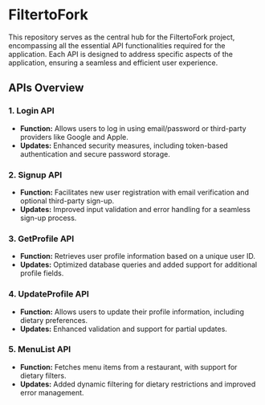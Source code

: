 # FiltertoFork

This repository serves as the central hub for the FiltertoFork project, encompassing all the essential API functionalities required for the application. Each API is designed to address specific aspects of the application, ensuring a seamless and efficient user experience.

## APIs Overview

### 1. Login API
- **Function:** Allows users to log in using email/password or third-party providers like Google and Apple.
- **Updates:** Enhanced security measures, including token-based authentication and secure password storage.

### 2. Signup API
- **Function:** Facilitates new user registration with email verification and optional third-party sign-up.
- **Updates:** Improved input validation and error handling for a seamless sign-up process.

### 3. GetProfile API
- **Function:** Retrieves user profile information based on a unique user ID.
- **Updates:** Optimized database queries and added support for additional profile fields.

### 4. UpdateProfile API
- **Function:** Allows users to update their profile information, including dietary preferences.
- **Updates:** Enhanced validation and support for partial updates.

### 5. MenuList API
- **Function:** Fetches menu items from a restaurant, with support for dietary filters.
- **Updates:** Added dynamic filtering for dietary restrictions and improved error management.
